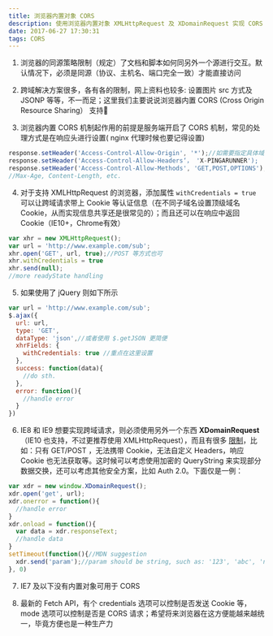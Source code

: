 ```yaml
---
title: 浏览器内置对象 CORS
description: 使用浏览器内置对象 XMLHttpRequest 及 XDomainRequest 实现 CORS
date: 2017-06-27 17:30:31
tags: CORS
---
```



1. 浏览器的同源策略限制（规定）了文档和脚本如何同另外一个源进行交互。默认情况下，必须是同源（协议、主机名、端口完全一致）才能直接访问

2. 跨域解决方案很多，各有各的限制，网上资料也较多: 设置图片 src 方式及 JSONP 等等，不一而足；这里我们主要说说浏览器内置 CORS (Cross Origin Resource Sharing） 支持

3. 浏览器内置 CORS 机制起作用的前提是服务端开启了 CORS 机制，常见的处理方式是在响应头进行设置( nginx 代理时候也要记得设置)
```javascript
response.setHeader('Access-Control-Allow-Origin', '*');//如需要指定具体域名，替换 * 即可
response.setHeader('Access-Control-Allow-Headers‘， 'X-PINGARUNNER');
response.setHeader('Access-Control-Allow-Methods', 'GET,POST,OPTIONS');
//Max-Age, Content-Length, etc.
```


4. 对于支持 XMLHttpRequest 的浏览器，添加属性 `withCredentials = true` 可以让跨域请求带上 Cookie 等认证信息（在不同子域名设置顶级域名 Cookie，从而实现信息共享还是很常见的）；而且还可以在响应中返回 Cookie（IE10+，Chrome有效）
```javascript
var xhr = new XMLHttpRequest();
var url = 'http://www.example.com/sub';
xhr.open('GET', url, true);//POST 等方式也可
xhr.withCredentials = true
xhr.send(null);
//more readyState handling
```


5. 如果使用了 jQuery 则如下所示
```javascript
var url = 'http://www.example.com/sub';
$.ajax({
  url: url,
  type: 'GET',
  dataType: 'json',//或者使用 $.getJSON 更简便
  xhrFields: {
    withCredentials: true //重点在这里设置
  },
  success: function(data){
    //do sth.
  },
  error: function(){
    //handle error
  }
})
```


6. IE8 和 IE9 想要实现跨域请求，则必须使用另外一个东西 **XDomainRequest**（IE10 也支持，不过更推荐使用 XMLHttpRequest），而且有很多 [限制](https://blogs.msdn.microsoft.com/ieinternals/2010/05/13/xdomainrequest-restrictions-limitations-and-workarounds/)，比如：只有 GET/POST ，无法携带 Cookie，无法自定义 Headers，响应 Cookie 也无法获取等。这时候可以考虑使用加密的 QueryString 来实现部分数据交换，还可以考虑其他安全方案，比如 Auth 2.0。下面仅是一例：
```javascript
var xdr = new window.XDomainRequest();
xdr.open('get', url);
xdr.onerror = function(){
  //handle error
}
xdr.onload = function(){
  var data = xdr.responseText;
  //handle data
}
setTimeout(function(){//MDN suggestion
  xdr.send('param');//param should be string, such as: '123', 'abc', 'name=luo'
}, 0)
```


7. IE7 及以下没有内置对象可用于 CORS

8. 最新的 Fetch API，有个 credentials 选项可以控制是否发送 Cookie 等，mode 选项可以控制是否是 CORS 请求；希望将来浏览器在这方便能越来越统一，毕竟方便也是一种生产力


